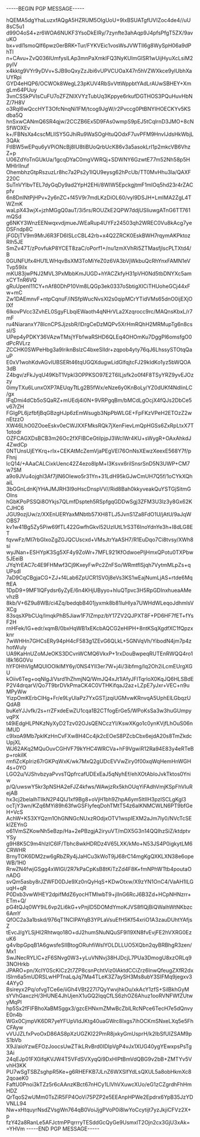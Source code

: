 -----BEGIN PGP MESSAGE-----

hQEMA5dgYhaLuzxfAQgA5HZRUM5OIgUoU+9lxBSUATgfUVIZoc4de4//uU8sC5u1
d99O4oS4+zr6WOA6NUKF3YsoDkEIRy/7zynfte3ahAqp9J4pfsPfgT5ZX/9avuKO
bx+vdl1smoQIf6pwz0erBRK+Tur/FYKVEic1vosWsJVWTIl6g8WySpH06a9dPhTl
n+CAvu+ZvQ036IUmfyslLAp3mnPaXmklFQ3NyKUImGlSR1wUijHyuXcLsiM2pyIV
x4kktg9VYr9yDVv+SJB9oQxyZzJbi6vUPVCUOaX47n5hVZWXkce9ylUbhXaUYRpi
GYD4eHQP6/OCWOk8WegL23pKUV4RbSvVttWppbtYAdLrAUwSBHEY+XmgLm64PUuy
3vnCSSkPVIsCuFU7oZFZNlXVYzTubUq3Kppye6rkufDGTHOS3PQuHuvHbNZ/7H8V
o3Rql6wQccHYT3OfcNnqNi1FM/tcog9JgW/r2Pvccg0PtBNYIHOECKYv5KSdba5Q
hnSxwCANmQ6SR4qjw/2CCZB6Ex5D9FAs0wmpS9pEJ5tCqlrnD3JMO+8cNSfWOXEv
k+/FBNsXa4cscMLIlSY5GJhiRu9WaSOgHtuQOdxF7uvPFM9HnvIJdsHkWbjL3QAk
FtIBW5wEPqu6yVPiONcBj8IU8tiBUoQrbUcK86v3a5asokLrI1p2mkcVB6VhzZ+p
U06ZdYoTnGUkUa/1gcqDYaC0mgVWRQj+SDWNY6GzwtE77m52Nh58p5HMHIrlInuf
OhembhzGtpRszuzLr8hc7a2Ps2y1IQU9eysg62hPcUb/TT0MvHhu3la/QAXF220C
SuTnVYlbvTEL7dyGqDy9ad2YpH2EHi/8WIW5EpckgjtmF1mlOq5hd23r4rZACpfv
6n8DnlNtPjHPv+2y6nZC+f45V9r7mdLKzDiOL60/vyl9DSJH+LmIMA2ZgL4TWZmK
waLpX43wjX+jzhMGgQ0auT/3i5rs/ROUZkE2QPW7ddjUSliuwgATnG6TT761mQSd
g6NKY3WnzEENwqxvdjmueJWEaRup4UYFz24503qh2WREC0Vu8kAcg7yeDSFndp8C
jFGDjTV9m9MrJ6R3FD6ISLcCBL42rb+x4Q2ZRCK0EskBWH7rqymAKPktozRIh5JE
SmZv47T/zPovfukP8YCET8zaC/oPorf1+/nu1zmXVhRi5ZTMasfjlscPLTXtd4/B
0GUNFUfx4HU1LWHqvBsXM3ToMiYeZ0z6VA3bVjWkbuQcRhYnxFAMN1eVTvp59iIx
mKU83jwPNJ2MVL3PxMbbKmJUGD+hYACZkfyH31pVH0Nd5tbDNYXc5amxCYTnR6VQ
gRuUpenI11CY+nAf80DhP10Vm8LQGp3ek0337oSbtigXICiTHUoheGCj44xFw+mC
Zw1DAEmnvF+ntpCqnuF/iNSfpWucNvsXl2s0qipMCrYTidVMs65dnO0ijEXjOIXf
6IkovPVcc3ZvhEL0SgyFLbqiEWaoth4qNHrVLa2Xzqrocc9rc/MAQnsKbxL/r7mF
ru4NiaranxY78IcnCPSJjzsbR/lDrgCeDzMQPv5XrHmRQhH2MRMupTg6n8cssI/S
UPep4yPDKY36VAzwTMsjYFbfwaRSHD6QLEq4OHOmKu7DggPl6omsfgO0dPcRVLrz
ZCCHK0SWPeHbg3a9IriknBslzC4bxeSIldr+zqpob4yty76qJ6LhssySTOtqQauP
E0xV1wohKdvAGvIUBSERt46tqUGQXdugwLidGlfqjtcFJ29kIdKo1yz5bWQOA3dB
Z4bgv/zFkJyqU49KbT1Vpkl3OPPKSO97E2T6lLjsfk2o0f4F8TSyYRZ9yvEJOzzy
0imyTXu6LunxOXP7AEUqyTtLg2B5fWx/eNze6y0KnBoLy/YZ0dUKf4NdlinLC/gx
IFqDmi4dCb5oSQaRZ+mUEdj4i0N+9VRPgqBm/bMCdLgOcjX4fQJs2DbCe5v67rZH
FGIgPL6jzfbfjBqGBzgHJp6zEmWsugb3NpPbWLGE+FpFKzVPeH2ETOzZ2wnEtzzO
XW46LhO0ZOoeEskv0eCWJXXFMksRQk7jXenFievLmQpHGSs6ZxRpLtxX7T1otodr
OZFCAGXDsBCB3m26Oc2fXFlBCeGtilpjpJ3WcIWr4KU+sWygR+OAxAhkdJ4ZwdCp
0NTUnsUjEYKrq+rIx+CEKAtMcZemVjaPEgVEl76OnNsXEwzXeexE568Y7f/pFhnj
lcQ14/+AAaCALCixkUenc42Z4ezo8lpM+l3Ksvx6rilSnsrSnD5N3UWP+CM7w7SM
a9o9JVu4ojghI3Af7jIN6OIewo5r31Yn+31LdH95kGJwCmUH7Q5f/1oCYkXQhaiL
3bGGnLdnKjYHAJMJRH3I9oHscDnspVV//Rid8Bah0kkyveakQuYSTGjSitmGOIns
hGbKPoPSSQi8OYkjs7QLmfDspteh5RSpfgqGDDwSgj3ZFM3U3lz3y8Gx62KCJHC6
JGU9ozjUw/z/XXEnUERYaxMNbtb57XH8TLJ5JvnS1Za8FdO1U/jAtU/9aJqWOBS7
kv1w41Bg5Zy5Piw69fTL422GwfhGkvl52UzIUtL1rS3T6InoYdnYe3h+I8dLG8ET
fqvwFz/MI7rbGIxoZgZGJQCUscxd+VMsJtrYaASH7/R1EuDqo7Ci8tvsy/XWh8si
wyJNan+ESHYpK3Sg5XF4y9ZoWr+7MFL921KfOdwoePljHmxQPotu0TXPbw5JEeiB
JYqYrEAC7c4E9FHMwf3Cj9KxeyFwPc2ZnFSo/WRmtflSjqh7VytmMLpZs+qUPsdI
7aD9CqCBgjaCG+ZJ+f4Lab6ZpUCR1SV0j8eVs3KS1wEajNumLjAS+rtde6MqftEA
1DpD9+9MF1lQFydsr6yZyE/6n4KHjUByyo+hluQTpvc3H5RpGDInxhueaAMevhzB
8kb/V+6Z9u8WB/ci4Zq/bedqbB401jyxmk8b81luHlya7UWHdWLeqoJdhmlsVXCg
83sqsXPbCUq/ImqkPhB5Jiaw1F7IZmpz/bY17ZV2QJPXT8F+PD6HF7fET+fYsF2H
rnHFek/lG+edr/xqmB/0bxHqWB1xEKcbAQCG2eHlPH+8ntKSqXgdfXC1fQpzxknr
7wWHHn7GHCsERy94pH4cF583g1ZEvG6QLkL+5GNVqVh/YibodN4jm7p4zhotWuly
UA9KaHnUZoMJeOKS3DCvnWCMQ6VkxP+1rxDouBwpeqRUTEnRWQQ4ro1l8k16G0Vu
hYF0HhVlgMQUlOOlklMY6y/0NS4YII3er7W+j4i/3ibfmg/lq2Oh2iLcmEUrgXGU
kOiiv6Teg+oqNlgJ/Vsrd1hZhmjNQ/WmJQ4xJt1lAfyJFITqrloX0KqJQ6HLSBdE
P2V4drqarV/Qo7T9brDVkPmaCK4C0VTHKifqaJ2az+LZpE7yJxr+VEC+n9uMPyWw
YizpOmKErbCIHg+Fr/e9LyUlaPz7YxGSTjzqiUGMvwKRnvqA5UphElLGbqzUQdAB
buKeYJJvfk/2s+rrZFxdeEwZU1cqa1B2CTfogErGe5/WPoKsSa3w3huGUmpyvqPX
t49iEdgHLPNKzNyXyD2Tzv02OJsQENCczYI/KswXKgo1c0ynKVjfLhOuS06nIMUD
c9IxoA9Mb7pklKzHnCvFXw8H4Cc4jk2cEOeS8PZcbCbx6ejdA20s8TmZkdcUpjXL
WJ62AKq2MQuOuvCGHVF79kYHC4WRCVa+hF9VgwiR12Ra94E83y4eRTeBp+rokilK
rmfiZcKpIriz67rGKPqWxK/wk7MxQ2gUDcEVVwZiry0f00xqWqHemHnWGH4s+0YO
LGO2u/VJShvbzyaPvvsTQpfrcafUDExEaJ5qNyhEf/ehXOtAbloJvkTktos0Yniw
p/Q/uwswY5kr3pNSHA2eFJZ4kfws/WAwjzRx5khOUqYiFAdhVmjKSpFhVIuRejAB
hx3cj2belalhTllkN2P4QIJ1xf9Bg8+oVjH1bh9ZhpA6ym5ItIlH3pzISCLgKgl3
ocTjY3wn/KZq6MYi89h63fwGSFIyfeqDohTMtT54z6alKNMCWLN6PT9bfGeH+VcS
AchW+K53XYQzm1OhGNNGcNUxzROdjxOTV1wspIEXM2aJm7ly0/NVcTcSEkIZEYnG
o61VmSZKowNh5eBzp/Ha+2ePBzgjA2iryuVT/mDX5G3n14QQIhzSiZ/ktdptvYSy
g9H8K5C9m4hIzlC6lF/Tbhc8wkHDRDz4V65LXK/kMo+N53JS4P0igkytLM6CRWHR
BrnyTOK6DM2zw6gRbZRy4jJaHCu3kWoT9jJ68rC14mgKgQXKLXN38e6opeWB/1H0
RrwZN4fwjGSgg4xWIGl/2R7kPaCpKsB8tKiTzZd4F8K+fmNPhWTtb4poutaOnADG
svQm5asby8rJZWFD0DJe9Xz0nQyHqS+KDwOtxw/X9zYN1OnC4/VaAH1ILGuqH+qR
P0Dxb3vwWHEY2dpifMdZ6yocHTMlwbT9+jIInG6RcJ6B3Zd+HCpNHNzrr+ETm+Q/
pG4tQJq0WY9iL6vp2Li6kG+vPnjID5DOMdYmoKJVS8fIQjBiQWalhWtNKbzc6AmY
QfOC2a3a1bskd/976qT1NCIPAYqB3YPLaVsuEfH5Kf54xriO1A3zauDUhtYAfjsZ
tEvcJ/gYLSjHI2Rhtwqo18O+dJ2humSNuNQuSF9l19XN8fvEvjFE2hVXRG0EzuK6
g4vlbpGpqB1A6gwsfeSIIBtogORuhfiWslYOLDLLUO5XQbn2qyBRBhgR3zen/Mx1
SwJNecRYLlC+zF6SNvg0W3+yLuVNNvj38HJDcjL7PUa3DmogU8xzORLq93NOHrkb
JPARO+pn/XcIY0ScKICz2t7ZP8csnPchtViz0lAktdCCiZrz6lnwQfeugZXfR2dx
lSlrn6a5mUDRSLwHPTnaLqJq7Ma4TLeK3Z7aySH3Ms8ubY3SIFMq9jegxv34AYyO
Bsireyx2Pq/ofvgTCe6e/iiGh4VBt227l7QyYwvjhkOu/xkAcY1zfS+SilBkhGyM
sYVhGaxczH/3HUNE4JhUjenX1uGQ2lqqCfLS6zhOZ6Ahuz1ooRVNFWfZUtwyMqPl
hp5Sx2fFIFBhoXaBMSggx3/gzcEHNxmZMwBcZblLRcNPce6TecH7e5dQnvyE0n4b
WGx0CjmpVK6DR7yeYFUpVIdJKtg40uaGWrc8Ixgs7ihOCKmSNxeLXq5e5FhCFAyw
vVUJZLfxPvoOxD86AS8pXzUGZKI22PmR8jxkyGmUsprH/k2IbSfUIZSAM9pS1bVb
X9J/aioYzwEFOzJoocsUwZTikLRvBrd0IDIpVgP4vJx1XUG40ygYEwxpsPsTg3Ai
24qEJp01FX0ifqKVJW4T5VFdSVXyqQi9DxHIPtBmVdQBG9v2bB+ZMTYv5VvhH3KK
PU7wSgTSBZsghpR5Ke+g6RHEFKB7JLnZ6WXSlfYdLsQXUL5a8obHkmXc82qoaeK0
FaftU0Pnoi3kTZz5r6cAAnzKBct67nHCy1LlVhVXuwcXUo/eG1zCZgrdhFhHmHDZ
QrTqoS2wUMm0TsZiR5FP4OoVi75PZP2e5EEAnpHPWe2Epdrx6YpB35JzYDVNLL94
Nw+xHtquyrNsdZVsgWn764qB0VoiJjgPVoP0i8lwYoCcytijt7yzJkjiCFVz2X+p
fzY42a8RanLe5AFJctmPPqrrryTESddGcQyGe9UsmxlT2Ojn2cx3GjU3xAk=
=YHVm
-----END PGP MESSAGE-----
